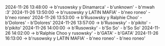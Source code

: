 2024-11-26 13:48:00 -> b'rusowsky y Dinamarca' - b'unknown' - b'mwah :3'
2024-11-26 13:50:00 -> b'rusowsky y LATIN MAFIA' - b'neo roneo' - b'neo roneo'
2024-11-26 13:53:00 -> b'Rusowsky y Ralphie Choo' - b'Dolores' - b'Dolores'
2024-11-26 13:57:00 -> b'Rusowsky' - b'pikito' - b'pikito'
2024-11-26 14:00:00 -> b'Rusowsky' - b'So So' - b'So So'
2024-11-26 14:02:00 -> b'Ralphie Choo y rusowsky' - b'GATA' - b'GATA'
2024-11-26 16:13:00 -> b'rusowsky y LATIN MAFIA' - b'neo roneo' - b'neo roneo'
